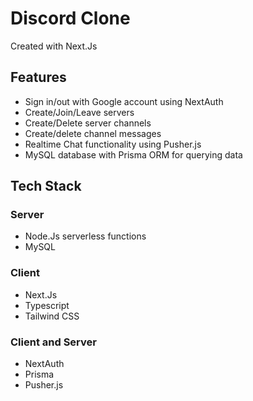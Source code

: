 # Discord Clone

Created with Next.Js

## Features

* Sign in/out with Google account using NextAuth 
* Create/Join/Leave servers
* Create/Delete server channels
* Create/delete channel messages
* Realtime Chat functionality using Pusher.js
* MySQL database with Prisma ORM for querying data

## Tech Stack

### Server

* Node.Js serverless functions
* MySQL

### Client

* Next.Js
* Typescript
* Tailwind CSS

### Client and Server

* NextAuth
* Prisma
* Pusher.js
